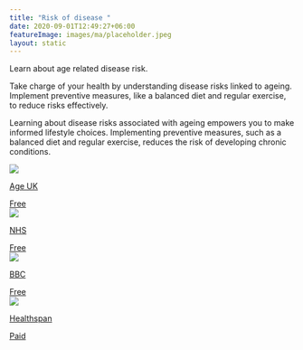 ```yaml
---
title: "Risk of disease "
date: 2020-09-01T12:49:27+06:00
featureImage: images/ma/placeholder.jpeg
layout: static
---
```


Learn about age related disease risk.

Take charge of your health by understanding disease risks linked to ageing. Implement preventive measures, like a balanced diet and regular exercise, to reduce risks effectively.

Learning about disease risks associated with ageing empowers you to make informed lifestyle choices. Implementing preventive measures, such as a balanced diet and regular exercise, reduces the risk of developing chronic conditions.

<a class="ma-link" href="https://www.ageuk.org.uk/information-advice/health-wellbeing/conditions-illnesses/"><div class="ma-card"><div class="ma-icon"><img src ="/images/icon-check.png"/></div><div class="ma-name"><p>Age UK</p></div><div class="ma-paid-text"><span>Free </span></div></div></a><a class="ma-link" href="https://www.nhs.uk/conditions/nhs-health-check/"><div class="ma-card"><div class="ma-icon"><img src ="/images/icon-check.png"/></div><div class="ma-name"><p>NHS</p></div><div class="ma-paid-text"><span>Free </span></div></div></a><a class="ma-link" href="https://www.bbc.co.uk/news/health-57982476"><div class="ma-card"><div class="ma-icon"><img src ="/images/icon-check.png"/></div><div class="ma-name"><p>BBC </p></div><div class="ma-paid-text"><span>Free </span></div></div></a><a class="ma-link" href="https://www.awin1.com/cread.php?awinmid=6007&awinaffid=1198638&ued=https%3A%2F%2Fwww.healthspan.co.uk%2F"><div class="ma-card"><div class="ma-icon"><img src ="/images/icon-pound.png"/></div><div class="ma-name"><p>Healthspan</p></div><div class="ma-paid-text"><span>Paid</span></div></div></a>  

<br/><br/>






